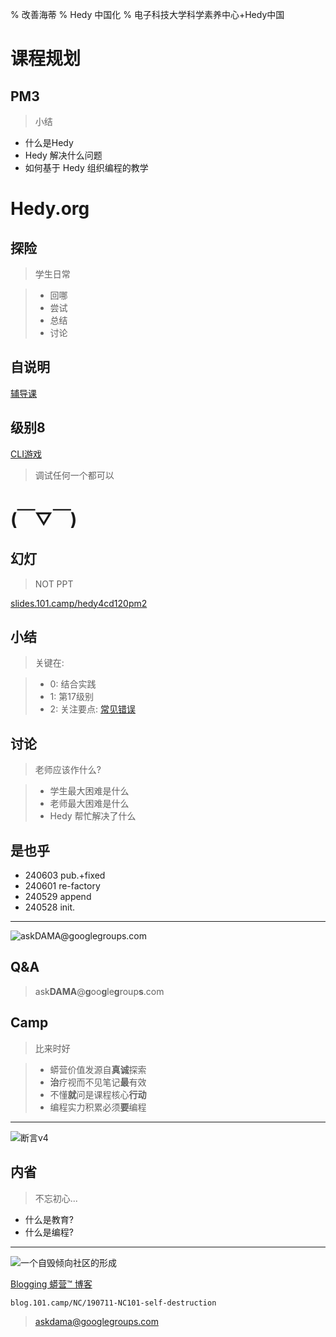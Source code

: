 % 改善海蒂
% Hedy 中国化
% 电子科技大学科学素养中心+Hedy中国

# 课程规划

## PM3
> 小结

- 什么是Hedy
- Hedy 解决什么问题
- 如何基于 Hedy 组织编程的教学

# Hedy.org

## 探险
> 学生日常

>- 回哪
>- 尝试
>- 总结
>- 讨论

## 自说明
[辅导课](https://hedy.org/tutorial)

## 级别8
[CLI游戏](https://hedy.org/hedy/17#default)

> 调试任何一个都可以

# (￣▽￣)

## 幻灯
> NOT PPT

[slides.101.camp/hedy4cd120pm2](http://slides.101.camp/hedy4cd120pm2.html)

## 小结
> 关键在:

>- 0: 结合实践
>- 1: 第17级别
>- 2: 关注要点: [常见错误](https://hedy.org/for-teachers/manual/%E5%B8%B8%E8%A7%81%E9%94%99%E8%AF%AF#-1)

## 讨论
> 老师应该作什么?

>- 学生最大困难是什么
>- 老师最大困难是什么
>- Hedy 帮忙解决了什么

## 是也乎
- 240603 pub.+fixed
- 240601 re-factory
- 240529 append
- 240528 init.


-------

![ask**DAMA**@**g**oo**g**le**g**roup**s**.com](http://org.up.zoomquiet.top/omc/res/KEEP/kcn_ask-dama.jpg!/fh/420)

## Q&A
> ask**DAMA**@**g**oo**g**le**g**roup**s**.com

## Camp
> 比来时好


>- 蟒营价值发源自**真诚**探索
>- **治**疗视而不见笔记**最**有效
>- 不懂**就**问是课程核心**行动**
>- 编程实力积累必须**要**编程



------

![断言v4](https://ipic.zoomquiet.top/2022-09-25-theory101camp_v4.jpg)

## 内省
> 不忘初心...

- 什么是教育?
- 什么是编程?


------

![一个自毁倾向社区的形成](coscon/coscon19QA.gif)

[Blogging 蟒营™ 博客](https://blog.101.camp/NC/190711-NC101-self-destruction/)

    blog.101.camp/NC/190711-NC101-self-destruction
    
> askdama@googlegroups.com
